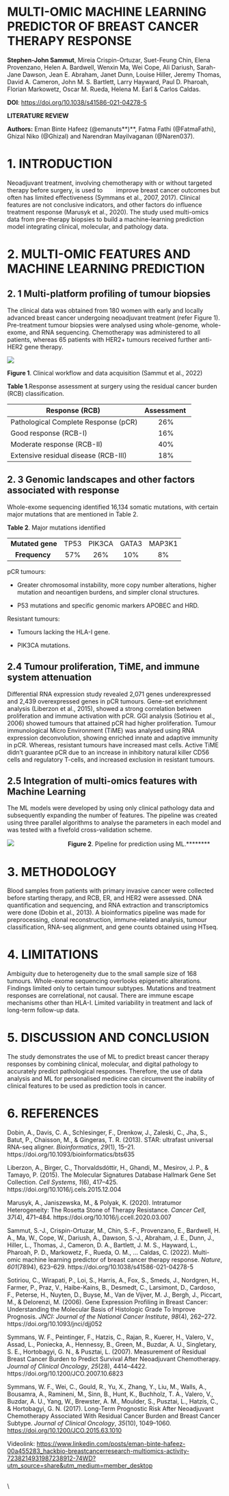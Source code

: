 <!--StartFragment-->


# **MULTI-OMIC MACHINE LEARNING PREDICTOR OF BREAST CANCER THERAPY RESPONSE**

**Stephen-John Sammut**, Mireia Crispin-Ortuzar, Suet-Feung Chin, Elena Provenzano, Helen A. Bardwell, Wenxin Ma, Wei Cope, Ali Dariush, Sarah-Jane Dawson, Jean E. Abraham, Janet Dunn, Louise Hiller, Jeremy Thomas, David A. Cameron, John M. S. Bartlett, Larry Hayward, Paul D. Pharoah, Florian Markowetz, Oscar M. Rueda, Helena M. Earl & Carlos Caldas.

**DOI**: <https://doi.org/10.1038/s41586-021-04278-5> 

**LITERATURE REVIEW**

**Authors:** Eman Binte Hafeez (@emanuts**)**, Fatma Fathi (@FatmaFathi), Ghizal Niko (@Ghizal) and Narendran Mayilvaganan (@Naren037).


# **1. INTRODUCTION**

Neoadjuvant treatment, involving chemotherapy with or without targeted therapy before surgery, is used to        improve breast cancer outcomes but often has limited effectiveness (Symmans et al., 2007, 2017). Clinical features are not conclusive indicators, and other factors do influence treatment response (Marusyk et al., 2020). The study used multi-omics data from pre-therapy biopsies to build a machine-learning prediction model integrating clinical, molecular, and pathology data.


# **2. MULTI-OMIC FEATURES AND MACHINE LEARNING PREDICTION**

## **2. 1 Multi-platform profiling of tumour biopsies**

The clinical data was obtained from 180 women with early and locally advanced breast cancer undergoing neoadjuvant treatment (refer Figure 1). Pre-treatment tumour biopsies were analysed using whole-genome, whole-exome, and RNA sequencing. Chemotherapy was administered to all patients, whereas 65 patients with HER2+ tumours received further anti-HER2 gene therapy. 

![](https://lh7-rt.googleusercontent.com/docsz/AD_4nXc8oCBnpOS5kQng1kd_EGEGzO92GtbJF6N5MQXrbvN_Is_DKpT3-J_K_Z3SckKl-Kbkx9uKEAHC5_FvNitaPgrTWRiE4gLC2dbjz6bmM_yLsx8LpkZnZRHKOCXpIyrF5eOGIQjQfkw8k-WbC879f13s0O6y?key=WjCHy4SolYKCRAPkqrfFyw)

**Figure 1**. Clinical workflow and data acquisition (Sammut et al., 2022)

**Table 1**.Response assessment at surgery using the residual cancer burden (RCB) classification.

| Response (RCB)                       | Assessment  |
| ------------------------------------ | :---------: |
| Pathological Complete Response (pCR) |     26%     |
| Good response (RCB-I)                |     16%     |
| Moderate response (RCB-II)           |     40%     |
| Extensive residual disease (RCB-III) |     18%     |


## **2. 3 Genomic landscapes and other factors associated with response**

Whole-exome sequencing identified 16,134 somatic mutations, with certain major mutations that are mentioned in Table 2. 

**Table 2**. Major mutations identified

|                  |      |        |       |        |
| :--------------: | :--: | :----: | :---: | :----: |
| **Mutated gene** | TP53 | PIK3CA | GATA3 | MAP3K1 |
|  **Frequency**   |  57% |   26%  |  10%  |   8%   |

pCR tumours:

- Greater chromosomal instability, more copy number alterations, higher mutation and neoantigen burdens, and simpler clonal structures. 

- P53 mutations and specific genomic markers APOBEC and HRD.

Resistant tumours:

- Tumours lacking the HLA-I gene.

- PIK3CA mutations.


## **2.4 Tumour proliferation, TiME, and immune system attenuation**

Differential RNA expression study revealed 2,071 genes underexpressed and 2,439 overexpressed genes in pCR tumours. Gene-set enrichment analysis (Liberzon et al., 2015), showed a strong correlation between proliferation and immune activation with pCR. GGI analysis (Sotiriou et al., 2006) showed tumours that attained pCR had higher proliferation. Tumour immunological Micro Environment (TiME) was analysed using RNA expression deconvolution, showing enriched innate and adaptive immunity in pCR. Whereas, resistant tumours have increased mast cells. Active TiME didn’t guarantee pCR due to an increase in inhibitory natural killer CD56 cells and regulatory T-cells, and increased exclusion in resistant tumours.


## **2.5 Integration of multi-omics features with Machine Learning** 

The ML models were developed by using only clinical pathology data and subsequently expanding the number of features. The pipeline was created using three parallel algorithms to analyse the parameters in each model and was tested with a fivefold cross-validation scheme.

****![](https://lh7-rt.googleusercontent.com/docsz/AD_4nXehbEadHaE3bJKh7Is--qn4-ma3ZUzJHTqDLISAp_7NxfhPQ8bIlEde4o8IrFQ9Tlb_pcrtJ3Oi4g-swNXM8hhxBDT5nHbwS2iRavBiImpL-7kvVzZK80rLr1h560caOeSWKy6m8-T967LV83qH3x8T62I?key=WjCHy4SolYKCRAPkqrfFyw)**                                      Figure 2**. Pipeline for prediction using ML.********


# **3. METHODOLOGY**

Blood samples from patients with primary invasive cancer were collected before starting therapy, and RCB, ER, and HER2 were assessed. DNA quantification and sequencing, and RNA extraction and transcriptomics were done (Dobin et al., 2013). A bioinformatics pipeline was made for preprocessing, clonal reconstruction, immune-related analysis, tumour classification, RNA-seq alignment, and gene counts obtained using HTseq.


# **4. LIMITATIONS**

Ambiguity due to heterogeneity due to the small sample size of 168 tumours. Whole-exome sequencing overlooks epigenetic alterations. Findings limited only to certain tumour subtypes. Mutations and treatment responses are correlational, not causal. There are immune escape mechanisms other than HLA-I. Limited variability in treatment and lack of long-term follow-up data.


# **5. DISCUSSION AND CONCLUSION**

The study demonstrates the use of ML to predict breast cancer therapy responses by combining clinical, molecular, and digital pathology to accurately predict pathological responses. Therefore, the use of data analysis and ML for personalised medicine can circumvent the inability of clinical features to be used as prediction tools in cancer.


# **6. REFERENCES**

Dobin, A., Davis, C. A., Schlesinger, F., Drenkow, J., Zaleski, C., Jha, S., Batut, P., Chaisson, M., & Gingeras, T. R. (2013). STAR: ultrafast universal RNA-seq aligner. _Bioinformatics_, _29_(1), 15–21. https\://doi.org/10.1093/bioinformatics/bts635

Liberzon, A., Birger, C., Thorvaldsdóttir, H., Ghandi, M., Mesirov, J. P., & Tamayo, P. (2015). The Molecular Signatures Database Hallmark Gene Set Collection. _Cell Systems_, _1_(6), 417–425. https\://doi.org/10.1016/j.cels.2015.12.004

Marusyk, A., Janiszewska, M., & Polyak, K. (2020). Intratumor Heterogeneity: The Rosetta Stone of Therapy Resistance. _Cancer Cell_, _37_(4), 471–484. https\://doi.org/10.1016/j.ccell.2020.03.007

Sammut, S.-J., Crispin-Ortuzar, M., Chin, S.-F., Provenzano, E., Bardwell, H. A., Ma, W., Cope, W., Dariush, A., Dawson, S.-J., Abraham, J. E., Dunn, J., Hiller, L., Thomas, J., Cameron, D. A., Bartlett, J. M. S., Hayward, L., Pharoah, P. D., Markowetz, F., Rueda, O. M., … Caldas, C. (2022). Multi-omic machine learning predictor of breast cancer therapy response. _Nature_, _601_(7894), 623–629. https\://doi.org/10.1038/s41586-021-04278-5

Sotiriou, C., Wirapati, P., Loi, S., Harris, A., Fox, S., Smeds, J., Nordgren, H., Farmer, P., Praz, V., Haibe-Kains, B., Desmedt, C., Larsimont, D., Cardoso, F., Peterse, H., Nuyten, D., Buyse, M., Van de Vijver, M. J., Bergh, J., Piccart, M., & Delorenzi, M. (2006). Gene Expression Profiling in Breast Cancer: Understanding the Molecular Basis of Histologic Grade To Improve Prognosis. _JNCI: Journal of the National Cancer Institute_, _98_(4), 262–272. https\://doi.org/10.1093/jnci/djj052

Symmans, W. F., Peintinger, F., Hatzis, C., Rajan, R., Kuerer, H., Valero, V., Assad, L., Poniecka, A., Hennessy, B., Green, M., Buzdar, A. U., Singletary, S. E., Hortobagyi, G. N., & Pusztai, L. (2007). Measurement of Residual Breast Cancer Burden to Predict Survival After Neoadjuvant Chemotherapy. _Journal of Clinical Oncology_, _25_(28), 4414–4422. https\://doi.org/10.1200/JCO.2007.10.6823

Symmans, W. F., Wei, C., Gould, R., Yu, X., Zhang, Y., Liu, M., Walls, A., Bousamra, A., Ramineni, M., Sinn, B., Hunt, K., Buchholz, T. A., Valero, V., Buzdar, A. U., Yang, W., Brewster, A. M., Moulder, S., Pusztai, L., Hatzis, C., & Hortobagyi, G. N. (2017). Long-Term Prognostic Risk After Neoadjuvant Chemotherapy Associated With Residual Cancer Burden and Breast Cancer Subtype. _Journal of Clinical Oncology_, _35_(10), 1049–1060. <https://doi.org/10.1200/JCO.2015.63.1010>

Videolink: <https://www.linkedin.com/posts/eman-binte-hafeez-00a455283_hackbio-breastcancerresearch-multiomics-activity-7238214931987238912-74WD?utm_source=share&utm_medium=member_desktop>

\
\


<!--EndFragment-->
